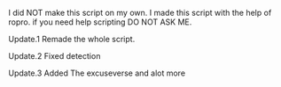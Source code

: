   I did  NOT make this script on my  own. I made this script with the help of ropro. if you need help scripting   DO NOT ASK ME.

Update.1 Remade the whole script.

Update.2 Fixed detection

Update.3 Added The excuseverse and alot more
